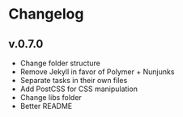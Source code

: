 # Changelog

## v.0.7.0

- Change folder structure
- Remove Jekyll in favor of Polymer + Nunjunks
- Separate tasks in their own files
- Add PostCSS for CSS manipulation
- Change libs folder
- Better README
